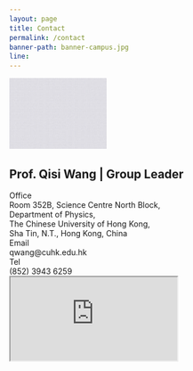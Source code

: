 ```yaml
---
layout: page
title: Contact
permalink: /contact
banner-path: banner-campus.jpg
line: 
---
```


<div class="contact-container">
    <div class = "contact-pic">
    <img src="assets/web_pictures/gray_square.png">
    </div>
    <div class="contact-info">
        <h2>
            Prof. Qisi Wang | Group Leader
        </h2> 
        <div class="contact-info-container">
            <div class="contact-info-name">Office</div> 
            <div>Room 352B, Science Centre North Block, <br>
                    Department of Physics, <br>
                    The Chinese University of Hong Kong, <br>
                    Sha Tin, N.T., Hong Kong, China <br>
            </div>
        </div>
        <div class="contact-info-container">
            <div class="contact-info-name">Email&nbsp;</div> 
            <div>qwang@cuhk.edu.hk</div>
        </div>
        <div class="contact-info-container">
            <div class="contact-info-name">Tel&nbsp;&nbsp;&nbsp;&nbsp;&nbsp;</div> 
            <div>(852) 3943 6259</div>
        </div>
    </div>
</div>

<div class="large-divider"></div>

<div class="map">
<iframe src="https://www.cuhk.edu.hk/chinese/campus/cuhk-campus-map.html" class="map" scrolling="no">
  <p>Your browser does not support iframes.</p>
</iframe>
</div>


